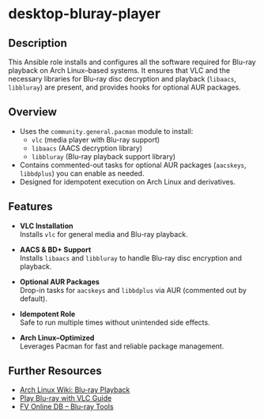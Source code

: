 # desktop-bluray-player

## Description

This Ansible role installs and configures all the software required for Blu-ray playback on Arch Linux–based systems. It ensures that VLC and the necessary libraries for Blu-ray disc decryption and playback (`libaacs`, `libbluray`) are present, and provides hooks for optional AUR packages.

## Overview

- Uses the `community.general.pacman` module to install:
  - `vlc` (media player with Blu-ray support)  
  - `libaacs` (AACS decryption library)  
  - `libbluray` (Blu-ray playback support library)  
- Contains commented-out tasks for optional AUR packages (`aacskeys`, `libbdplus`) you can enable as needed.
- Designed for idempotent execution on Arch Linux and derivatives.

## Features

- **VLC Installation**  
  Installs `vlc` for general media and Blu-ray playback.

- **AACS & BD+ Support**  
  Installs `libaacs` and `libbluray` to handle Blu-ray disc encryption and playback.

- **Optional AUR Packages**  
  Drop-in tasks for `aacskeys` and `libbdplus` via AUR (commented out by default).

- **Idempotent Role**  
  Safe to run multiple times without unintended side effects.

- **Arch Linux–Optimized**  
  Leverages Pacman for fast and reliable package management.

## Further Resources

- [Arch Linux Wiki: Blu-ray Playback](https://wiki.archlinux.org/title/Blu-ray#Using_aacskeys)  
- [Play Blu-ray with VLC Guide](https://videobyte.de/play-blu-ray-with-vlc)  
- [FV Online DB – Blu-ray Tools](http://fvonline-db.bplaced.net/)  
